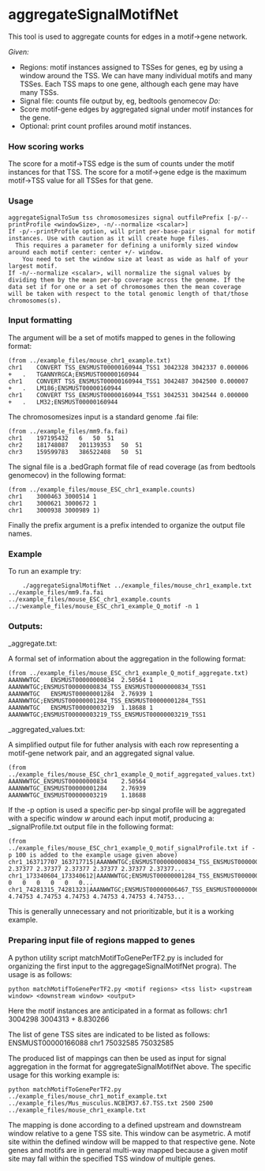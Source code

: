 # aggregateSignalMotifNet
This tool is used to aggregate counts for edges in a motif->gene network.

*Given:*
* Regions: motif instances assigned to TSSes for genes, eg by using a window around the TSS. We can have many individual motifs and many TSSes. Each TSS maps to one gene, although each gene may have many TSSs.
* Signal file: counts file output by, eg, bedtools genomecov
*Do:* 
* Score motif-gene edges by aggregated signal under motif instances for the gene.
* Optional: print count profiles around motif instances.


### How scoring works
The score for a motif->TSS edge is the sum of counts under the motif instances for that TSS. 
The score for a motif->gene edge is the maximum motif->TSS value for all TSSes for that gene.

### Usage
```
aggregateSignalToSum tss chromosomesizes signal outfilePrefix [-p/--printProfile <windowSize>, -n/--normalize <scalar>]
If -p/--printProfile option, will print per-base-pair signal for motif instances. Use with caution as it will create huge files. 
  This requires a parameter for defining a uniformly sized window around each motif center: center +/- window.
	You need to set the window size at least as wide as half of your largest motif.
If -n/--normalize <scalar>, will normalize the signal values by dividing them by the mean per-bp coverage across the genome. If the data set if for one or a set of chromosomes then the mean coverage will be taken with respect to the total genomic length of that/those chromosomes(s).
```
### Input formatting

The <tss> argument will be a set of motifs mapped to genes in the following format:

```
(from ../example_files/mouse_chr1_example.txt)
chr1	CONVERT	TSS_ENSMUST00000160944_TSS1	3042328	3042337	0.000006	+	.	TGANNYRGCA;ENSMUST00000160944
chr1	CONVERT	TSS_ENSMUST00000160944_TSS1	3042487	3042500	0.000007	+	.	LM186;ENSMUST00000160944
chr1	CONVERT	TSS_ENSMUST00000160944_TSS1	3042531	3042544	0.000000	+	.	LM32;ENSMUST00000160944
```
	
The chromosomesizes input is a standard genome .fai file:

```
(from ../example_files/mm9.fa.fai)
chr1	197195432	6	50	51
chr2	181748087	201139353	50	51
chr3	159599783	386522408	50	51
```

The signal file is a .bedGraph format file of read coverage (as from bedtools genomecov) in the following format:

```
(from ../example_files/mouse_ESC_chr1_example.counts)
chr1	3000463	3000514	1
chr1	3000621	3000672	1
chr1	3000938	3000989	1)
```

Finally the prefix argument is a prefix intended to organize the output file names. 	
	
### Example

To run an example try:

```
	./aggregateSignalMotifNet ../example_files/mouse_chr1_example.txt ../example_files/mm9.fa.fai ../example_files/mouse_ESC_chr1_example.counts ../:wexample_files/mouse_ESC_chr1_example_Q_motif -n 1
```

### Outputs:

<prefix>_aggregate.txt:
	
A formal set of information about the aggregation in the following format:
```
(from ../example_files/mouse_ESC_chr1_example_Q_motif_aggregate.txt)
AAANWWTGC	ENSMUST00000000834	2.50564	1	AAANWWTGC;ENSMUST00000000834_TSS_ENSMUST00000000834_TSS1
AAANWWTGC	ENSMUST00000001284	2.76939	1	AAANWWTGC;ENSMUST00000001284_TSS_ENSMUST00000001284_TSS1
AAANWWTGC	ENSMUST00000003219	1.18688	1	AAANWWTGC;ENSMUST00000003219_TSS_ENSMUST00000003219_TSS1
```

<prefix>_aggregated_values.txt:

A simplified output file for futher analysis with each row representing a motif-gene network pair, and an aggregated signal value. 
```
(from ../example_files/mouse_ESC_chr1_example_Q_motif_aggregated_values.txt)
AAANWWTGC_ENSMUST00000000834	2.50564
AAANWWTGC_ENSMUST00000001284	2.76939
AAANWWTGC_ENSMUST00000003219	1.18688
```
If the -p option is used a specific per-bp singal profile will be aggregated with a specific window *w* around each input motif, producing a:
<prefix>_signalProfile.txt output file in the following format:
```
(from ../example_files/mouse_ESC_chr1_example_Q_motif_signalProfile.txt if -p 100 is added to the example usage given above)
chr1_163717707_163717715|AAANWWTGC;ENSMUST00000000834_TSS_ENSMUST00000000834_TSS1	2.37377	2.37377	2.37377	2.37377	2.37377	2.37377...
chr1_173340604_173340612|AAANWWTGC;ENSMUST00000001284_TSS_ENSMUST00000001284_TSS1	0	0	0	0	0	0...	
chr1_74281315_74281323|AAANWWTGC;ENSMUST00000006467_TSS_ENSMUST00000006467_TSS1	4.74753	4.74753	4.74753	4.74753	4.74753	4.74753...
```
This is generally unnecessary and not prioritizable, but it is a working example. 

### Preparing input file of regions mapped to genes

A python utility script matchMotifToGenePerTF2.py is included for organizing the first input to the aggregageSignalMotifNet progra). The usage is as follows:
```
python matchMotifToGenePerTF2.py <motif regions> <tss list> <upstream window> <downstream window> <output>
```
Here the motif instances are anticipated in a format as follows:
chr1   3004298 3004313 +   8.830266

The list of gene TSS sites are indicated to be listed as follows:
ENSMUST00000166088 chr1   75032585    75032585

The produced list of mappings can then be used as input for signal aggregation in the format for aggregateSignalMotifNet above. The specific usage for this working example is:

```
python matchMotifToGenePerTF2.py ../example_files/mouse_chr1_motif_example.txt ../example_files/Mus_musculus.NCBIM37.67.TSS.txt 2500 2500 ../example_files/mouse_chr1_example.txt
```

The mapping is done according to a defined upstream and downstream window relative to a gene TSS site. This window can be asymetric. A motif site within the defined window will be mapped to that respective gene. Note genes and motifs are in general multi-way mapped because a given motif site may fall within the specified TSS window of multiple genes.





